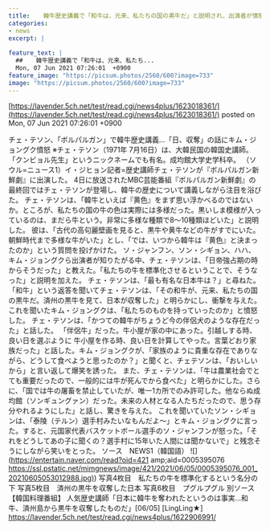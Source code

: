 ```yaml
---
title:  　韓牛歴史講義で「和牛は、元来、私たちの国の黒牛だ」と説明され、出演者が憤怒  
categories:
- news
excerpt: |
  
feature_text: |
  ##  　韓牛歴史講義で「和牛は、元来、私たち...
  Mon, 07 Jun 2021 07:26:01  +0900
feature_image: "https://picsum.photos/2560/600?image=733"
image: "https://picsum.photos/2560/600?image=733"
---
```


[https://lavender.5ch.net/test/read.cgi/news4plus/1623018361/](https://lavender.5ch.net/test/read.cgi/news4plus/1623018361/)
posted on Mon, 07 Jun 2021 07:26:01  +0900

<!--more-->

チェ・テソン、「ボルパルガン」で韓牛歴史講義…「日、収奪」の話にキム・ジョングク憤怒 ※チェ・テソン（1971年 7月16日）は、大韓民国の韓国史講師。「クンビョル先生」というニックネームでも有名。成均館大学史学科卒。 （ソウル=ニュース1）イ・ジヒョン記者=歴史講師チェ・テソンが『ボルパルガン新鮮劇』に出演した。 4日に放送されたMBC芸能番組『ボルパルガン新鮮劇』の最終回ではチェ・テソンが登場し、韓牛の歴史について講義しながら注目を浴びた。 チェ・テソンは、「韓牛といえば『黄色』をまず思い浮かべるのではないか。ところが、私たちの国の牛の色は実際には多様だった。黒いしま模様が入っているのは、まだら牛という。非常に多様な種類で8〜10種類ほどいた」と説明した。 彼は、「古代の高句麗壁画を見ると、黒牛や黄牛などの牛がすでにいた。朝鮮時代まで多様な牛がいた」とし、「では、いつから韓牛は『黄色』と決まったのか」という質問を投げかけた。 ソ・ジャンフン、ソン・シギョン、ハハ、キム・ジョングクら出演者が知りたがる中、チェ・テソンは、「日帝強占期の時からそうだった」と教えた。「私たちの牛を標準化させるということで、そうなった」と説明を加えた。 チェ・テソンは、「最も有名な日本牛は？」と尋ねた。「和牛」という返答を聞いてチェ・テソンは、「その和牛が、元来、私たちの国の黒牛だ。済州の黒牛を見て、日本が収奪した」と明らかにし、衝撃を与えた。 これを聞いたキム・ジョングクは、「私たちのものを持っていったのか」と憤怒した。 チェ・テソンは、「かつての韓牛がちょうど今の伴侶犬のような存在だった」と話した。 「伴侶牛」だった。牛小屋が家の中にあった。引越しする時、良い日を選ぶように 牛小屋を作る時、良い日を計算してやった。言葉どおり家族だった」と話した。キム・ジョングクが、「家族のように貴重な存在でありながら、どうして食べようと思ったのか？」と聞くと、チェテソンは、「おいしいから」と言い返して爆笑を誘った。 また、チェ・テソンは、「牛は農業社会でとても重要だったので、一般的には牛が死んでから食べた」と明らかにした。さらに、「国では牛の屠畜を禁止していたが、唯一1カ所でのみ許可した。他ならぬ成均館（ソンギュングァン）だった。未来の人材となる人たちだったので、思う存分やれるようにした」と話し、驚きを与えた。 これを聞いていたソン・シギョンは、「泰陵（テルン）選手村みたいなもんだよ〜」とキム・ジョングクに言った。すると、元国家代表バスケットボール選手のソ・ジャンフンが怒った。「それをどうしてあの子に聞くの？選手村に15年いた人間には聞かないで」と残念そうにしながら笑いをとった。 ソース　NEWS1（韓国語） ![](https://entertain.naver.com/read?oid=421 amp;aid=0005395076 [https://ssl.pstatic.net/mimgnews/image/421/2021/06/05/0005395076_001_20210605053012988.jpg)](https://ssl.pstatic.net/mimgnews/image/421/2021/06/05/0005395076_001_20210605053012988.jpg)) 写真4枚目　私たちの牛を標準化するという名分の下 写真5枚目　済州の黒牛を収奪した日本 写真6枚目　プグルプグル 別ソース 【韓国料理番組】 人気歴史講師「日本に韓牛を奪われたというのは事実…和牛、済州島から黒牛を収奪したものだ」[06/05] [LingLing★] https://lavender.5ch.net/test/read.cgi/news4plus/1622906991/
